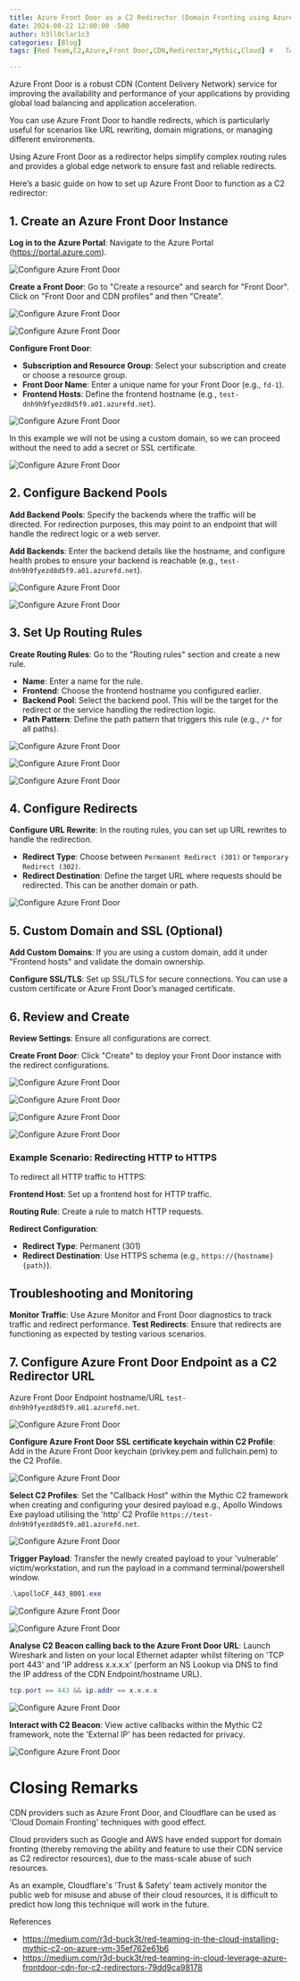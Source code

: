 ```yaml
---
title: Azure Front Door as a C2 Redirector (Domain Fronting using Azure CDN)
date: 2024-08-22 12:00:00 -500
author: h3ll0clar1c3
categories: [Blog]
tags: [Red Team,C2,Azure,Front Door,CDN,Redirector,Mythic,Cloud] #   TAG should always be lowercase

---
```


Azure Front Door is a robust CDN (Content Delivery Network) service for improving the availability and performance of your applications by providing global load balancing and application acceleration. 

You can use Azure Front Door to handle redirects, which is particularly useful for scenarios like URL rewriting, domain migrations, or managing different environments.

Using Azure Front Door as a redirector helps simplify complex routing rules and provides a global edge network to ensure fast and reliable redirects.

Here’s a basic guide on how to set up Azure Front Door to function as a C2 redirector:

## 1. **Create an Azure Front Door Instance**

   **Log in to the Azure Portal**: Navigate to the Azure Portal (https://portal.azure.com).

   ![Configure Azure Front Door](/assets/img/10.png)

   **Create a Front Door**: Go to "Create a resource" and search for "Front Door". Click on "Front Door and CDN profiles" and then "Create".

   ![Configure Azure Front Door](/assets/img/11.png)

   ![Configure Azure Front Door](/assets/img/12.png)

   **Configure Front Door**:
   - **Subscription and Resource Group**: Select your subscription and create or choose a resource group.
   - **Front Door Name**: Enter a unique name for your Front Door (e.g., `fd-1`).
   - **Frontend Hosts**: Define the frontend hostname (e.g., `test-dnh9h9fyezd8d5f9.a01.azurefd.net`).
  
  ![Configure Azure Front Door](/assets/img/13.png)

In this example we will not be using a custom domain, so we can proceed without the need to add a secret or SSL certificate.

  ![Configure Azure Front Door](/assets/img/14.png)

## 2. **Configure Backend Pools**

   **Add Backend Pools**: Specify the backends where the traffic will be directed. For redirection purposes, this may point to an endpoint that will handle the redirect logic or a web server.

   **Add Backends**: Enter the backend details like the hostname, and configure health probes to ensure your backend is reachable (e.g., `test-dnh9h9fyezd8d5f9.a01.azurefd.net`).

   ![Configure Azure Front Door](/assets/img/15.png)

   ![Configure Azure Front Door](/assets/img/16.png)

## 3. **Set Up Routing Rules**

   **Create Routing Rules**: Go to the "Routing rules" section and create a new rule.
   - **Name**: Enter a name for the rule.
   - **Frontend**: Choose the frontend hostname you configured earlier.
   - **Backend Pool**: Select the backend pool. This will be the target for the redirect or the service handling the redirection logic.
   - **Path Pattern**: Define the path pattern that triggers this rule (e.g., `/*` for all paths).

 ![Configure Azure Front Door](/assets/img/17.png)

 ![Configure Azure Front Door](/assets/img/18.png)

 ![Configure Azure Front Door](/assets/img/19.png)

## 4. **Configure Redirects**

   **Configure URL Rewrite**: In the routing rules, you can set up URL rewrites to handle the redirection.
   - **Redirect Type**: Choose between `Permanent Redirect (301)` or `Temporary Redirect (302)`.
   - **Redirect Destination**: Define the target URL where requests should be redirected. This can be another domain or path.

 ![Configure Azure Front Door](/assets/img/20.png)

## 5. **Custom Domain and SSL (Optional)**

   **Add Custom Domains**: If you are using a custom domain, add it under "Frontend hosts" and validate the domain ownership.

   **Configure SSL/TLS**: Set up SSL/TLS for secure connections. You can use a custom certificate or Azure Front Door’s managed certificate.

## 6. **Review and Create**

   **Review Settings**: Ensure all configurations are correct.

   **Create Front Door**: Click "Create" to deploy your Front Door instance with the redirect configurations.

   ![Configure Azure Front Door](/assets/img/21.png)

   ![Configure Azure Front Door](/assets/img/22.png)

   ![Configure Azure Front Door](/assets/img/23.png)

   ![Configure Azure Front Door](/assets/img/24.png)

### Example Scenario: Redirecting HTTP to HTTPS

To redirect all HTTP traffic to HTTPS:

   **Frontend Host**: Set up a frontend host for HTTP traffic.

   **Routing Rule**: Create a rule to match HTTP requests.

   **Redirect Configuration**:
   - **Redirect Type**: Permanent (301)
   - **Redirect Destination**: Use HTTPS schema (e.g., `https://{hostname}{path}`).

## Troubleshooting and Monitoring

   **Monitor Traffic**: Use Azure Monitor and Front Door diagnostics to track traffic and redirect performance.
   **Test Redirects**: Ensure that redirects are functioning as expected by testing various scenarios.

## 7. **Configure Azure Front Door Endpoint as a C2 Redirector URL**

Azure Front Door Endpoint hostname/URL `test-dnh9h9fyezd8d5f9.a01.azurefd.net`.

![Configure Azure Front Door](/assets/img/25.png)

**Configure Azure Front Door SSL certificate keychain within C2 Profile**: Add in the Azure Front Door keychain (privkey.pem and fullchain.pem) to the C2 Profile.

![Configure Azure Front Door](/assets/img/31.png)

**Select C2 Profiles**: Set the "Callback Host" within the Mythic C2 framework when creating and configuring your desired payload e.g., Apollo Windows Exe payload utilising the 'http' C2 Profile `https://test-dnh9h9fyezd8d5f9.a01.azurefd.net`.

![Configure Azure Front Door](/assets/img/26.png)

**Trigger Payload**: Transfer the newly created payload to your 'vulnerable' victim/workstation, and run the payload in a command terminal/powershell window.

```powershell
.\apolloCF_443_8001.exe
```

![Configure Azure Front Door](/assets/img/27.png)

![Configure Azure Front Door](/assets/img/28.png)

**Analyse C2 Beacon calling back to the Azure Front Door URL**: Launch Wireshark and listen on your local Ethernet adapter whilst filtering on 'TCP port 443' and 'IP address x.x.x.x' (perform an NS Lookup via DNS to find the IP address of the CDN Endpoint/hostname URL).

```powershell
tcp.port == 443 && ip.addr == x.x.x.x
```

![Configure Azure Front Door](/assets/img/29.png)

**Interact with C2 Beacon**: View active callbacks within the Mythic C2 framework, note the 'External IP' has been redacted for privacy.

![Configure Azure Front Door](/assets/img/30.png)

# Closing Remarks

CDN providers such as Azure Front Door, and Cloudflare can be used as 'Cloud Domain Fronting' techniques with good effect. 

Cloud providers such as Google and AWS have ended support for domain fronting (thereby removing the ability and feature to use their CDN service as C2 redirector resources), due to the mass-scale abuse of such resources. 

As an example, Cloudflare's 'Trust & Safety' team actively monitor the public web for misuse and abuse of their cloud resources, it is difficult to predict how long this technique will work in the future.

References 

* https://medium.com/r3d-buck3t/red-teaming-in-the-cloud-installing-mythic-c2-on-azure-vm-35ef762e61b6
* https://medium.com/r3d-buck3t/red-teaming-in-cloud-leverage-azure-frontdoor-cdn-for-c2-redirectors-79dd9ca98178